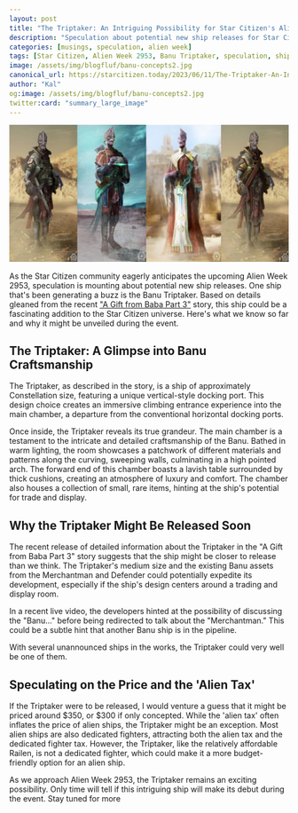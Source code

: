 ```yaml
---
layout: post
title: "The Triptaker: An Intriguing Possibility for Star Citizen's Alien Week 2953"
description: "Speculation about potential new ship releases for Star Citizen's Alien Week 2953. A detailed look at the Banu Triptaker based on the recent 'A Gift from Baba Part 3' story."
categories: [musings, speculation, alien week]
tags: [Star Citizen, Alien Week 2953, Banu Triptaker, speculation, ships]
image: /assets/img/blogfluf/banu-concepts2.jpg
canonical_url: https://starcitizen.today/2023/06/11/The-Triptaker-An-Intriguing-Possibility-for-Star-Citizen's-Alien-Week-2953.html
author: "Kal"
og:image: /assets/img/blogfluf/banu-concepts2.jpg
twitter:card: "summary_large_image"
---
```


![4 Banu standing side by side in a concept art picture](/assets/img/blogfluf/banu-concepts2.jpg)

As the Star Citizen community eagerly anticipates the upcoming Alien Week 2953, speculation is mounting about potential new ship releases. One ship that's been generating a buzz is the Banu Triptaker. Based on details gleaned from the recent ["A Gift from Baba Part 3"](https://robertsspaceindustries.com/comm-link/serialized-fiction/18353-A-Gift-For-Baba-Part-3) story, this ship could be a fascinating addition to the Star Citizen universe. Here's what we know so far and why it might be unveiled during the event.

## The Triptaker: A Glimpse into Banu Craftsmanship

The Triptaker, as described in the story, is a ship of approximately Constellation size, featuring a unique vertical-style docking port. This design choice creates an immersive climbing entrance experience into the main chamber, a departure from the conventional horizontal docking ports.

Once inside, the Triptaker reveals its true grandeur. The main chamber is a testament to the intricate and detailed craftsmanship of the Banu. Bathed in warm lighting, the room showcases a patchwork of different materials and patterns along the curving, sweeping walls, culminating in a high pointed arch. The forward end of this chamber boasts a lavish table surrounded by thick cushions, creating an atmosphere of luxury and comfort. The chamber also houses a collection of small, rare items, hinting at the ship's potential for trade and display.

## Why the Triptaker Might Be Released Soon

The recent release of detailed information about the Triptaker in the "A Gift from Baba Part 3" story suggests that the ship might be closer to release than we think. The Triptaker's medium size and the existing Banu assets from the Merchantman and Defender could potentially expedite its development, especially if the ship's design centers around a trading and display room.

In a recent live video, the developers hinted at the possibility of discussing the "Banu..." before being redirected to talk about the "Merchantman." This could be a subtle hint that another Banu ship is in the pipeline.

With several unannounced ships in the works, the Triptaker could very well be one of them.

## Speculating on the Price and the 'Alien Tax'

If the Triptaker were to be released, I would venture a guess that it might be priced around $350, or $300 if only concepted. While the 'alien tax' often inflates the price of alien ships, the Triptaker might be an exception. Most alien ships are also dedicated fighters, attracting both the alien tax and the dedicated fighter tax. However, the Triptaker, like the relatively affordable Railen, is not a dedicated fighter, which could make it a more budget-friendly option for an alien ship.

As we approach Alien Week 2953, the Triptaker remains an exciting possibility. Only time will tell if this intriguing ship will make its debut during the event. Stay tuned for more
